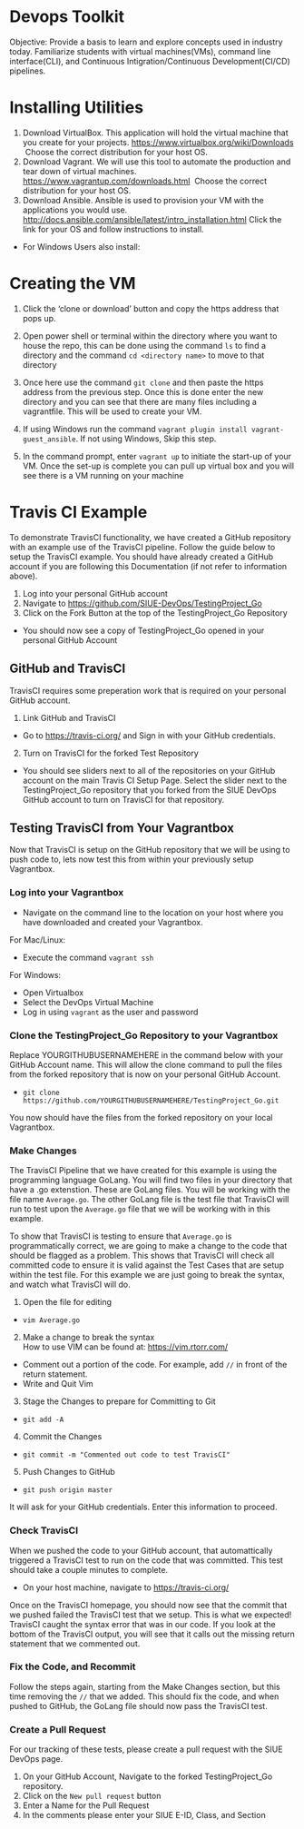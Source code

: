 # Devops Toolkit
Objective: Provide a basis to learn and explore concepts used in industry today. Familiarize students with virtual machines(VMs), command line interface(CLI), and Continuous Intigration/Continuous Development(CI/CD) pipelines.

# Installing Utilities

1. Download VirtualBox. This application will hold the virtual machine that you create for your projects.
https://www.virtualbox.org/wiki/Downloads  Choose the correct distribution for your host OS.
2. Download Vagrant. We will use this tool to automate the production and tear down of virtual machines.
https://www.vagrantup.com/downloads.html  Choose the correct distribution for your host OS.
3. Download Ansible. Ansible is used to provision your VM with the applications you would use.
http://docs.ansible.com/ansible/latest/intro_installation.html
			Click the link for your OS and follow instructions to install.  

* For Windows Users also install:
			
# Creating the VM

1. Click the ‘clone or download’ button and copy the https address that pops up.
2. Open power shell or terminal within the directory where you want to house the repo, this can be done using the command `ls` to find a directory and the command `cd <directory name>` to move to that directory
3. Once here use the command `git clone` and then paste the https address from the previous step.
Once this is done enter the new directory and you can see that there are many files including a vagrantfile. This will be used to create your VM.

4. If using Windows run the command `vagrant plugin install vagrant-guest_ansible`. If not using Windows, Skip this step.
5. In the command prompt, enter `vagrant up` to initiate the start-up of your VM. Once the set-up is complete you can pull up virtual box and you will see there is a VM running on your machine

# Travis CI Example

To demonstrate TravisCI functionality, we have created a GitHub repository with an example use of the TravisCI pipeline. Follow the guide below to setup the TravisCI example. You should have already created a GitHub account if you are following this Documentation (if not refer to information above).

1. Log into your personal GitHub account
2. Navigate to https://github.com/SIUE-DevOps/TestingProject_Go
3. Click on the Fork Button at the top of the TestingProject_Go Repository
 * You should now see a copy of TestingProject_Go opened in your personal GitHub Account

## GitHub and TravisCI

TravisCI requires some preperation work that is required on your personal GitHub account. 

1. Link GitHub and TravisCI  
 * Go to https://travis-ci.org/ and Sign in with your GitHub credentials.

2. Turn on TravisCI for the forked Test Repository  
 * You should see sliders next to all of the repositories on your GitHub account on the main Travis CI Setup Page. Select the slider next to the TestingProject_Go repository that you forked from the SIUE DevOps GitHub account to turn on TravisCI for that repository.

## Testing TravisCI from Your Vagrantbox

Now that TravisCI is setup on the GitHub repository that we will be using to push code to, lets now test this from within your previously setup Vagrantbox.

### Log into your Vagrantbox  
 * Navigate on the command line to the location on your host where you have downloaded and created your Vagrantbox.

For Mac/Linux:
 * Execute the command `vagrant ssh`  

For Windows:
 * Open Virtualbox
 * Select the DevOps Virtual Machine
 * Log in using `vagrant` as the user and password


### Clone the TestingProject_Go Repository to your Vagrantbox  
Replace YOURGITHUBUSERNAMEHERE in the command below with your GitHub Account name. This will allow the clone command to pull the files from the forked repository that is now on your personal GitHub Account.  

 * `git clone https://github.com/YOURGITHUBUSERNAMEHERE/TestingProject_Go.git`  

You now should have the files from the forked repository on your local Vagrantbox.  

### Make Changes  
The TravisCI Pipeline that we have created for this example is using the programming language GoLang. You will find two files in your directory that have a .go extenstion. These are GoLang files. You will be working with the file name `Average.go`. The other GoLang file is the test file that TravisCI will run to test upon the `Average.go` file that we will be working with in this example.  

To show that TravisCI is testing to ensure that `Average.go` is programmatically correct, we are going to make a change to the code that should be flagged as a problem. This shows that TravisCI will check all committed code to ensure it is valid against the Test Cases that are setup within the test file. For this example we are just going to break the syntax, and watch what TravisCI will do.

1. Open the file for editing  
 * `vim Average.go`

2. Make a change to break the syntax  
How to use VIM can be found at: https://vim.rtorr.com/  

 * Comment out a portion of the code. For example, add `//` in front of the return statement.  
 * Write and Quit Vim

3. Stage the Changes to prepare for Committing to Git  
 * `git add -A`

4. Commit the Changes  
 * `git commit -m "Commented out code to test TravisCI" `

5. Push Changes to GitHub  
 * `git push origin master`  

It will ask for your GitHub credentials. Enter this information to proceed.

### Check TravisCI
When we pushed the code to your GitHub account, that automattically triggered a TravisCI test to run on the code that was committed. This test should take a couple minutes to complete.

* On your host machine, navigate to https://travis-ci.org/  

Once on the TravisCI homepage, you should now see that the commit that we pushed failed the TravisCI test that we setup. This is what we expected! TravisCI caught the syntax error that was in our code. If you look at the bottom of the TravisCI output, you will see that it calls out the missing return statement that we commented out. 

### Fix the Code, and Recommit  

Follow the steps again, starting from the Make Changes section, but this time removing the `//` that we added. This should fix the code, and when pushed to GitHub, the GoLang file should now pass the TravisCI test.

### Create a Pull Request  

For our tracking of these tests, please create a pull request with the SIUE DevOps page.

1. On your GitHub Account, Navigate to the forked TestingProject_Go repository. 
2. Click on the `New pull request` button
3. Enter a Name for the Pull Request
4. In the comments please enter your SIUE E-ID, Class, and Section

